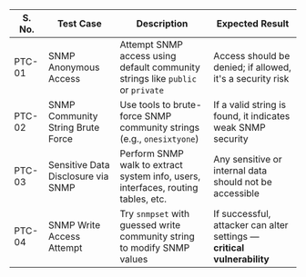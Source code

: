 | **S. No.** | **Test Case**                      | **Description**                                                                   | **Expected Result**                                                     |
| ---------- | ---------------------------------- | --------------------------------------------------------------------------------- | ----------------------------------------------------------------------- |
| PTC-01     | SNMP Anonymous Access              | Attempt SNMP access using default community strings like `public` or `private`    | Access should be denied; if allowed, it's a security risk               |
| PTC-02     | SNMP Community String Brute Force  | Use tools to brute-force SNMP community strings (e.g., `onesixtyone`)             | If a valid string is found, it indicates weak SNMP security             |
| PTC-03     | Sensitive Data Disclosure via SNMP | Perform SNMP walk to extract system info, users, interfaces, routing tables, etc. | Any sensitive or internal data should not be accessible                 |
| PTC-04     | SNMP Write Access Attempt          | Try `snmpset` with guessed write community string to modify SNMP values           | If successful, attacker can alter settings — **critical vulnerability** |
